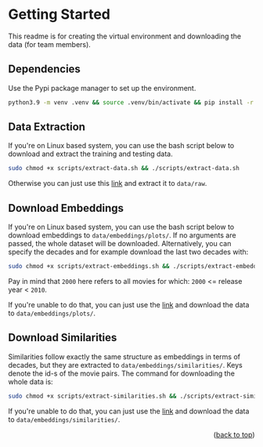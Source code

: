 <a name="readme-top"></a>

# Getting Started

This readme is for creating the virtual environment and downloading the data (for team members).

## Dependencies

Use the Pypi package manager to set up the environment.

```bash
python3.9 -m venv .venv && source .venv/bin/activate && pip install -r requirements.txt
```

## Data Extraction

If you're on Linux based system, you can use the bash script below to download and extract the training and testing data.

```bash
sudo chmod +x scripts/extract-data.sh && ./scripts/extract-data.sh
```

Otherwise you can just use this 
[link](https://drive.google.com/file/d/1PjfwmkkRfuZohk9vpbWSFpmOnOm2DQpz/view?usp=sharing) 
and extract it to `data/raw`.

## Download Embeddings

If you're on Linux based system, you can use the bash script below to download embeddings to `data/embeddings/plots/`. 
If no arguments are passed, the whole dataset will be downloaded. Alternatively, you can specify the 
decades and for example download the last two decades with:

```bash
sudo chmod +x scripts/extract-embeddings.sh && ./scripts/extract-embeddings.sh 2000 2010
```

Pay in mind that `2000` here refers to all movies for which: `2000` <= release year < `2010`.

If you're unable to do that, you can just use the 
[link](https://drive.google.com/drive/folders/1o_djQ3ayUZuIcYKkerORfPodijbEKIXK?usp=drive_link) 
and download the data to `data/embeddings/plots/`.

## Download Similarities

Similarities follow exactly the same structure as embeddings in terms of decades, but they are extracted to
`data/embeddings/similarities/`. Keys denote the id-s of the movie pairs. The command for downloading the whole
data is:

```bash
sudo chmod +x scripts/extract-similarities.sh && ./scripts/extract-similarities.sh
```

If you're unable to do that, you can just use the 
[link](https://drive.google.com/drive/folders/17H5Z-x1Qm3B2qsCtp-vvufHo-H0h8gOQ?usp=drive_link) 
and download the data to `data/embeddings/similarities/`.

<p align="right">(<a href="#readme-top">back to top</a>)</p>

